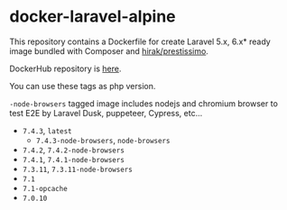 # docker-laravel-alpine

This repository contains a Dockerfile for create Laravel 5.x, 6.x* ready image bundled with Composer and [hirak/prestissimo](https://github.com/hirak/prestissimo).

DockerHub repository is [here](https://hub.docker.com/r/shufo/laravel-alpine/).

You can use these tags as php version.

`-node-browsers` tagged image includes nodejs and chromium browser to test E2E by Laravel Dusk, puppeteer, Cypress, etc...

- `7.4.3`, `latest`
  - `7.4.3-node-browsers`, `node-browsers`
- `7.4.2`, `7.4.2-node-browsers`
- `7.4.1`, `7.4.1-node-browsers`
- `7.3.11`, `7.3.11-node-browsers`
- `7.1`
- `7.1-opcache`
- `7.0.10`
